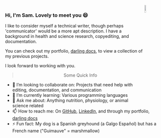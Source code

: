 <!--
**samanthahamilton/samanthahamilton** is a ✨ _special_ ✨ repository because its `README.md` (this file) appears on your GitHub profile.

Here are some ideas to get you started:

- 🔭 I’m currently working on ...
- 🌱 I’m currently learning ...
- 👯 I’m looking to collaborate on ...
- 🤔 I’m looking for help with ...
- 💬 Ask me about ...
- 📫 How to reach me: ...
- 😄 Pronouns: ...
- ⚡ Fun fact: ...
-->

<img align="right" src="https://user-images.githubusercontent.com/67113216/88807959-43b25080-d180-11ea-837a-a6a8152e0038.jpg" alt="JBaileyNotebook" width="10%" height="8%">

### Hi, I'm Sam. Lovely to meet you 😄 

I like to consider myself a technical writer, though perhaps 'communicator' would be a more apt description. I have a background in health and science research, copyediting, and documentation.

You can check out my portfolio, [darling docs](https://darlingdocs.wordpress.com/), to view a collection of my previous projects. 

I look forward to working with you.

<blockquote align="center">
  Some Quick Info
 </blockquote>

- 👯 I’m looking to collaborate on: Projects that need help with editing, documentation, and communication
- 🌱 I’m currently learning: Various programming languages
- 💬 Ask me about: Anything nutrition, physiology, or animal science related
- 📫 How to reach me: On [GitHub](https://github.com/samanthahamilton), [LinkedIn](https://www.linkedin.com/in/shamilton-64b4b71b0/), and through my portfolio, [darling docs](https://darlingdocs.wordpress.com/)
- ⚡ Fun fact: My dog is a Spanish greyhound (a Galgo Español) but has a French name ("Guimauve" = marshmallow)
